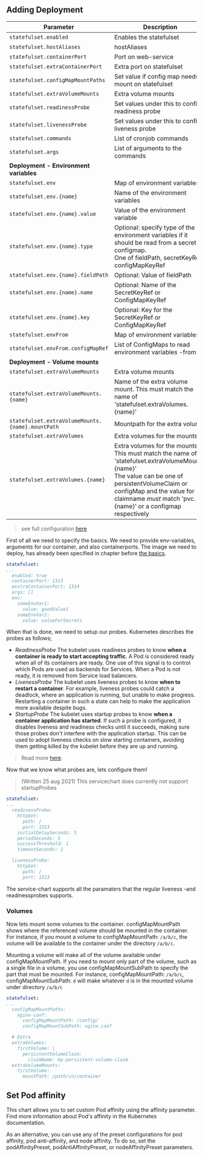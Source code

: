 ## Adding Deployment

Parameter | Description | Example
--- | --- | ---
`statefulset.enabled` | Enables the statefulset | `true` or `false`
`statefulset.hostAliases` | hostAliases |
`statefulset.containerPort` | Port on web-service | `8080`
`statefulset.extraContainerPort` | Extra port on statefulset| `Port1: 8051`
`statefulset.configMapMountPaths` | Set value if config map needs to mount on statefulset | `/config`
`statefulset.extraVolumeMounts` | Extra volume mounts
`statefulset.readinessProbe` | Set values under this to config readiness probe
`statefulset.livenessProbe` | Set values under this to config liveness probe
`statefulset.commands` | List of cronjob commands | `- /bin/bash`
`statefulset.args` | List of arguments to the commands |
**Deployment - Environment variables** |
`statefulset.env` | Map of environment variables
`statefulset.env.{name}` | Name of the environment variables
`statefulset.env.{name}.value` | Value of the environment variable
`statefulset.env.{name}.type` | Optional: specify type of the environment variables if it should be read from a secret or configmap.<br> One of fieldPath, secretKeyRef, configMapKeyRef | `type: secretKeyRef`
`statefulset.env.{name}.fieldPath` | Optional: Value of fieldPath
`statefulset.env.{name}.name` | Optional: Name of the SecretKeyRef or ConfigMapKeyRef
`statefulset.env.{name}.key` | Optional: Key for the SecretKeyRef or ConfigMapKeyRef
`statefulset.envFrom` | Map of environment variables
`statefulset.envFrom.configMapRef` | List of ConfigMaps to read environment variables -from | <code>configMapRef:<br>&nbsp;&nbsp;- my-configmap</code>
**Deployment - Volume mounts** |
`statefulset.extraVolumeMounts` | Extra volume mounts
`statefulset.extraVolumeMounts.{name}` | Name of the extra volume mount. This must match the name of 'statefulset.extraVolumes.{name}'
`statefulset.extraVolumeMounts.{name}.mountPath` | Mountpath for the extra volume
`statefulset.extraVolumes` | Extra volumes for the mounts
`statefulset.extraVolumes.{name}` | Extra volumes for the mounts.<br>This must match the name of 'statefulset.extraVolumeMounts.{name}'<br>The value can be one of persistentVolumeClaim or configMap and the value for claimname _must_ match 'pvc.{name}' or a configmap respectively | <code>my-storage: &#124;-<br>&nbsp;&nbsp;persistentVolumeClaim:<br>&nbsp;&nbsp;&nbsp;&nbsp;claimName: my-application-storage</code>

> see full configuration [here]( #Configuration)

First of all we need to specify the basics. We need to provide env-variables, arguments for our container, and also containerports. The image we need to deploy, has already been specified in chapter before [the basics](#adding-basics).
```yaml
statefulset:
...
  enabled: true
  containerPort: 1313
  exstraContainerPort: 1314
  args: []
  env:
    someEnvVar1:
      value: goodValue1
    someEnvVar2:
      value: valueForSecrets
```
When that is done, we need to setup our probes. Kubernetes describes the probes as follows;
- *ReadinessProbe* The kubelet uses readiness probes to know **when a container is ready to start accepting traffic**. A Pod is considered ready when all of its containers are ready. One use of this signal is to control which Pods are used as backends for Services. When a Pod is not ready, it is removed from Service load balancers.
- *LivenessProbe* The kubelet uses liveness probes to know **when to restart a container**. For example, liveness probes could catch a deadlock, where an application is running, but unable to make progress. Restarting a container in such a state can help to make the application more available despite bugs.
- *StartupProbe* The kubelet uses startup probes to know **when a container application has started**. If such a probe is configured, it disables liveness and readiness checks until it succeeds, making sure those probes don't interfere with the application startup. This can be used to adopt liveness checks on slow starting containers, avoiding them getting killed by the kubelet before they are up and running.

> Read more [here](https://kubernetes.io/docs/tasks/configure-pod-container/configure-liveness-readiness-startup-probes/).

Now that we know what probes are, lets configure them!

> (Written 25 aug 2021) This servicechart does currently not support startupProbes

```yaml
statefulset:
...
  readinessProbe:
    httpGet:
      path: /
      port: 1313
    initialDelaySeconds: 5
    periodSeconds: 5
    successThreshold: 1
    timeoutSeconds: 1

  livenessProbe:
    httpGet:
      path: /
      port: 1313
```
The service-chart supports all the paramaters that the regular liveness -and readinessprobes supports.

### Volumes
Now lets mount some volumes to the container. configMapMountPath shows where the referenced volume should be mounted in the container. For instance, if you mount a volume to configMapMountPath: `/a/b/c`, the volume will be available to the container under the directory `/a/b/c`.

Mounting a volume will make all of the volume available under configMapMountPath. If you need to mount only part of the volume, such as a single file in a volume, you use configMapMountSubPath to specify the part that must be mounted. For instance, configMapMountPath: `/a/b/c`, configMapMountSubPath: `d` will make whatever `d` is in the mounted volume under directory `/a/b/c`

```yaml
statefulset:
...
  configMapMountPaths:
    nginx-conf:
      configMapMountPath: /config/
      configMapMountSubPath: nginx.conf

  # Extra
  extraVolumes:
    firstVolume: |
      persistentVolumeClaim:
        claimName: my-persistent-volume-claim
  extraVolumeMounts:
    firstVolume:
      mountPath: /path/in/container

```
## Set Pod affinity
This chart allows you to set custom Pod affinity using the affinity parameter. Find more information about Pod's affinity in the Kubernetes documentation.

As an alternative, you can use any of the preset configurations for pod affinity, pod anti-affinity, and node affinity. To do so, set the podAffinityPreset, podAntiAffinityPreset, or nodeAffinityPreset parameters.